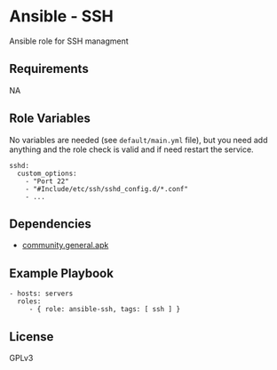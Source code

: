 Ansible - SSH
=========

Ansible role for SSH managment

Requirements
------------

NA

Role Variables
--------------

No variables are needed (see `default/main.yml` file), but you need add
anything and the role check is valid and if need restart the service.

    sshd:
      custom_options:
        - "Port 22"
        - "#Include/etc/ssh/sshd_config.d/*.conf"
        - ...

Dependencies
------------

- [community.general.apk](https://docs.ansible.com/ansible/latest/collections/community/general/apk_module.html)

Example Playbook
----------------

    - hosts: servers
      roles:
         - { role: ansible-ssh, tags: [ ssh ] }

License
-------

GPLv3
